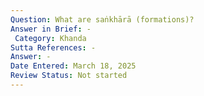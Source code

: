 ```yaml
---
Question: What are saṅkhārā (formations)?
Answer in Brief: -
 Category: Khanda
Sutta References: -
Answer: -
Date Entered: March 18, 2025
Review Status: Not started
---
```

